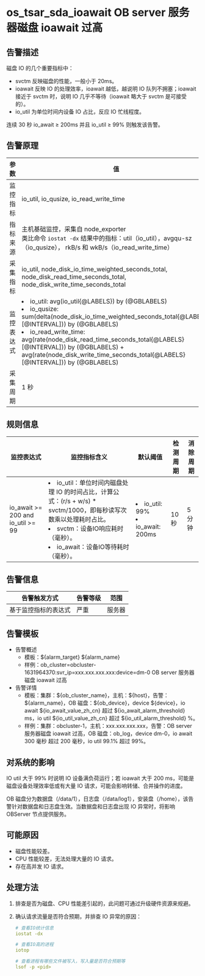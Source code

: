 # os_tsar_sda_ioawait OB server 服务器磁盘 ioawait 过高

## 告警描述

磁盘 IO 的几个重要指标中：

* svctm 反映磁盘的性能，一般小于 20ms。
* ioawait 反映 IO 的处理效率，ioawait 越低，越说明 IO 队列不拥塞；ioawait 接近于 svctm 时，说明 IO 几乎不等待（ioawait 略大于 svctm 是可接受的）。
* io_util 为单位时间内设备 IO 占比，反应 IO 忙线程度。

连续 30 秒 io_await ≥ 200ms 并且 io_util ≥ 99% 则触发该告警。

## 告警原理

| 参数 | 值 |
| --- | --- |
| 监控指标 | io_util, io_qusize, io_read_write_time |
| 指标来源 | 主机基础监控，采集自 node_exporter</br>类比命令 `iostat -dx` 结果中的指标：util（io_util），avgqu-sz（io_qusize）， rkB/s 和 wkB/s（io_read_write_time） |
| 采集指标 | io_util, node_disk_io_time_weighted_seconds_total, node_disk_read_time_seconds_total, node_disk_write_time_seconds_total |
| 监控表达式 | <li>io_util: avg(io_util{@LABELS}) by (@GBLABELS)</li><li>io_qusize: sum(delta(node_disk_io_time_weighted_seconds_total{@LABELS}[@INTERVAL])) by (@GBLABELS)</li><li>io_read_write_time: avg(rate(node_disk_read_time_seconds_total{@LABELS}[@INTERVAL])) by (@GBLABELS) + avg(rate(node_disk_write_time_seconds_total{@LABELS}[@INTERVAL])) by (@GBLABELS)</li> |
| 采集周期 | 1 秒 |

## 规则信息

| 监控表达式 | 监控指标含义 | 默认阈值 | 检测周期 | 消除周期 |
| --- | --- | --- | --- | --- |
| io_await >= 200 and io_util >= 99 |<li>io_util：单位时间内磁盘处理 IO 的时间占比，计算公式：(r/s + w/s) * svctm/1000，即每秒读写次数乘以处理耗时占比。</li><li>svctm：设备IO响应耗时（毫秒）。</li><li>io_await：设备IO等待耗时（毫秒）。</li> |<li> io_util: 99%</li><li>io_await: 200ms</li>| 10 秒 | 5 分钟 |

## 告警信息

| 告警触发方式 | 告警等级 | 范围 |
| --- | --- | --- |
| 基于监控指标的表达式 | 严重 | 服务器 |

## 告警模板

* 告警概述
  * 模板：\${alarm_target} ${alarm_name}
  * 样例：ob_cluster=obcluster-1631964370:svr_ip=xxx.xxx.xxx.xxx:device=dm-0 OB server 服务器磁盘 ioawait 过高
* 告警详情
  * 模板：集群：\${ob_cluster_name}，主机：\${host}，告警：\${alarm_name}，OB 磁盘：\${ob_device}，device \${device}，io await \${io_await_value_zh_cn} 超过 \${io_await_alarm_threshold} ms，io util \${io_util_value_zh_cn} 超过 ${io_util_alarm_threshold} %。
  * 样例：集群：obcluster-1，主机：xxx.xxx.xxx.xxx，告警：OB server 服务器磁盘 ioawait 过高，OB 磁盘：ob_log，device dm-0，io await 300 毫秒 超过 200 毫秒，io util 99.1% 超过 99%。

## 对系统的影响

IO util 大于 99% 时说明 IO 设备满负荷运行；若 ioawait 大于 200 ms，可能是磁盘设备处理效率低或有大量 IO 请求，可能会影响转储、合并操作的进度。

OB 磁盘分为数据盘（/data/1），日志盘（/data/log1），安装盘（/home），该告警针对数据盘和日志盘生效。当数据盘和日志盘出现 IO 异常时，将影响 OBServer 节点提供服务。

## 可能原因

* 磁盘性能较差。
* CPU 性能较差，无法处理大量的 IO 请求。
* 存在高并发 IO 请求。

## 处理方法

1. 排查是否为磁盘、CPU 性能差引起的，此问题可通过升级硬件资源来规避。
2. 确认请求流量是否符合预期，并排查 IO 异常的原因：

    ```yaml
    # 查看IO统计信息
    iostat -dx

    # 查看IO高的进程
    iotop

    # 查看进程有哪些文件被写入，写入量是否符合预期等
    lsof -p <pid>
    ```
